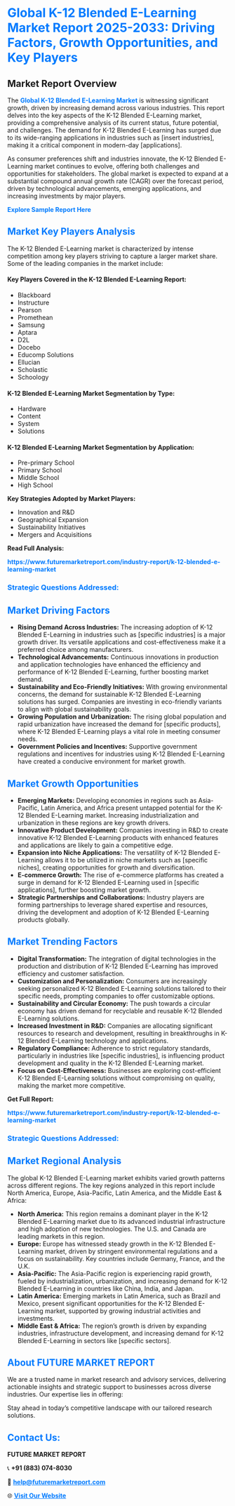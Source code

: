 <h1 style="color: #007BFF;">Global K-12 Blended E-Learning Market Report 2025-2033: Driving Factors, Growth Opportunities, and Key Players</h1>

<section id="overview">
<h2>Market Report Overview</h2>
<p>The <a href="https://www.futuremarketreport.com/industry-report/k-12-blended-e-learning-market" style="color: #007BFF; text-decoration: none;"><strong>Global K-12 Blended E-Learning Market</strong></a> is witnessing significant growth, driven by increasing demand across various industries. This report delves into the key aspects of the K-12 Blended E-Learning market, providing a comprehensive analysis of its current status, future potential, and challenges. The demand for K-12 Blended E-Learning has surged due to its wide-ranging applications in industries such as [insert industries], making it a critical component in modern-day [applications].</p>
<p>As consumer preferences shift and industries innovate, the K-12 Blended E-Learning market continues to evolve, offering both challenges and opportunities for stakeholders. The global market is expected to expand at a substantial compound annual growth rate (CAGR) over the forecast period, driven by technological advancements, emerging applications, and increasing investments by major players.</p>
</section>

<section id="overview">
<p><a href="https://www.futuremarketreport.com/request-sample/reportId=107379" style="color: #007BFF; text-decoration: none;"><strong>Explore Sample Report Here</strong></a></p>
</section>

<section id="key-players">
<h2 style="color: #007BFF;">Market Key Players Analysis</h2>
<p>The K-12 Blended E-Learning market is characterized by intense competition among key players striving to capture a larger market share. Some of the leading companies in the market include:</p>
<h4>Key Players Covered in the K-12 Blended E-Learning Report:</h4>
<ul><li>Blackboard</li><li>Instructure</li><li>Pearson</li><li>Promethean</li><li>Samsung</li><li>Aptara</li><li>D2L</li><li>Docebo</li><li>Educomp Solutions</li><li>Ellucian</li><li>Scholastic</li><li>Schoology</li></ul>
<h4>K-12 Blended E-Learning Market Segmentation by Type:</h4>
<ul><li>Hardware</li><li>Content</li><li>System</li><li>Solutions</li></ul>

<h4>K-12 Blended E-Learning Market Segmentation by Application:</h4>
<ul><li>Pre-primary School</li><li>Primary School</li><li>Middle School</li><li>High School</li></ul>
<p><strong>Key Strategies Adopted by Market Players:</strong></p>
<ul>
<li>Innovation and R&D</li>
<li>Geographical Expansion</li>
<li>Sustainability Initiatives</li>
<li>Mergers and Acquisitions</li>
</ul>
</section>

<section>
<p><strong>Read Full Analysis: </strong></p><a href="https://www.futuremarketreport.com/industry-report/k-12-blended-e-learning-market" style="color: #007BFF; text-decoration: none;"><strong>https://www.futuremarketreport.com/industry-report/k-12-blended-e-learning-market</strong></a>
<h3 style="color: #007BFF;">Strategic Questions Addressed:</h3>
</section>

<section id="driving-factors">
<h2 style="color: #007BFF;">Market Driving Factors</h2>
<ul>
<li><strong>Rising Demand Across Industries:</strong> The increasing adoption of K-12 Blended E-Learning in industries such as [specific industries] is a major growth driver. Its versatile applications and cost-effectiveness make it a preferred choice among manufacturers.</li>
<li><strong>Technological Advancements:</strong> Continuous innovations in production and application technologies have enhanced the efficiency and performance of K-12 Blended E-Learning, further boosting market demand.</li>
<li><strong>Sustainability and Eco-Friendly Initiatives:</strong> With growing environmental concerns, the demand for sustainable K-12 Blended E-Learning solutions has surged. Companies are investing in eco-friendly variants to align with global sustainability goals.</li>
<li><strong>Growing Population and Urbanization:</strong> The rising global population and rapid urbanization have increased the demand for [specific products], where K-12 Blended E-Learning plays a vital role in meeting consumer needs.</li>
<li><strong>Government Policies and Incentives:</strong> Supportive government regulations and incentives for industries using K-12 Blended E-Learning have created a conducive environment for market growth.</li>
</ul>
</section>

<section id="growth-opportunities">
<h2 style="color: #007BFF;">Market Growth Opportunities</h2>
<ul>
<li><strong>Emerging Markets:</strong> Developing economies in regions such as Asia-Pacific, Latin America, and Africa present untapped potential for the K-12 Blended E-Learning market. Increasing industrialization and urbanization in these regions are key growth drivers.</li>
<li><strong>Innovative Product Development:</strong> Companies investing in R&D to create innovative K-12 Blended E-Learning products with enhanced features and applications are likely to gain a competitive edge.</li>
<li><strong>Expansion into Niche Applications:</strong> The versatility of K-12 Blended E-Learning allows it to be utilized in niche markets such as [specific niches], creating opportunities for growth and diversification.</li>
<li><strong>E-commerce Growth:</strong> The rise of e-commerce platforms has created a surge in demand for K-12 Blended E-Learning used in [specific applications], further boosting market growth.</li>
<li><strong>Strategic Partnerships and Collaborations:</strong> Industry players are forming partnerships to leverage shared expertise and resources, driving the development and adoption of K-12 Blended E-Learning products globally.</li>
</ul>
</section>

<section id="trending-factors">
<h2 style="color: #007BFF;">Market Trending Factors</h2>
<ul>
<li><strong>Digital Transformation:</strong> The integration of digital technologies in the production and distribution of K-12 Blended E-Learning has improved efficiency and customer satisfaction.</li>
<li><strong>Customization and Personalization:</strong> Consumers are increasingly seeking personalized K-12 Blended E-Learning solutions tailored to their specific needs, prompting companies to offer customizable options.</li>
<li><strong>Sustainability and Circular Economy:</strong> The push towards a circular economy has driven demand for recyclable and reusable K-12 Blended E-Learning solutions.</li>
<li><strong>Increased Investment in R&D:</strong> Companies are allocating significant resources to research and development, resulting in breakthroughs in K-12 Blended E-Learning technology and applications.</li>
<li><strong>Regulatory Compliance:</strong> Adherence to strict regulatory standards, particularly in industries like [specific industries], is influencing product development and quality in the K-12 Blended E-Learning market.</li>
<li><strong>Focus on Cost-Effectiveness:</strong> Businesses are exploring cost-efficient K-12 Blended E-Learning solutions without compromising on quality, making the market more competitive.</li>
</ul>
</section>

<section>
<p><strong>Get Full Report: </strong></p><a href="https://www.futuremarketreport.com/industry-report/k-12-blended-e-learning-market" style="color: #007BFF; text-decoration: none;"><strong>https://www.futuremarketreport.com/industry-report/k-12-blended-e-learning-market</strong></a>
<h3 style="color: #007BFF;">Strategic Questions Addressed:</h3>
</section>


<section id="regional-analysis">
<h2 style="color: #007BFF;">Market Regional Analysis</h2>
<p>The global K-12 Blended E-Learning market exhibits varied growth patterns across different regions. The key regions analyzed in this report include North America, Europe, Asia-Pacific, Latin America, and the Middle East & Africa:</p>
<ul>
<li><strong>North America:</strong> This region remains a dominant player in the K-12 Blended E-Learning market due to its advanced industrial infrastructure and high adoption of new technologies. The U.S. and Canada are leading markets in this region.</li>
<li><strong>Europe:</strong> Europe has witnessed steady growth in the K-12 Blended E-Learning market, driven by stringent environmental regulations and a focus on sustainability. Key countries include Germany, France, and the U.K.</li>
<li><strong>Asia-Pacific:</strong> The Asia-Pacific region is experiencing rapid growth, fueled by industrialization, urbanization, and increasing demand for K-12 Blended E-Learning in countries like China, India, and Japan.</li>
<li><strong>Latin America:</strong> Emerging markets in Latin America, such as Brazil and Mexico, present significant opportunities for the K-12 Blended E-Learning market, supported by growing industrial activities and investments.</li>
<li><strong>Middle East & Africa:</strong> The region’s growth is driven by expanding industries, infrastructure development, and increasing demand for K-12 Blended E-Learning in sectors like [specific sectors].</li>
</ul>
</section>

<footer>
<h2 style="color: #007BFF;">About FUTURE MARKET REPORT</h2>
<p>We are a trusted name in market research and advisory services, delivering actionable insights and strategic support to businesses across diverse industries. Our expertise lies in offering:</p>

<p>Stay ahead in today’s competitive landscape with our tailored research solutions.</p>

<h2 style="color: #007BFF;">Contact Us:</h2>
<p><strong>FUTURE MARKET REPORT</strong></p>
<p>📞 <strong>+91 (883) 074-8030</strong></p>
<p>📧 <strong><a href="mailto:help@futuremarketreport.com" style="color: #007BFF;">help@futuremarketreport.com</a></strong></p>
<p>🌐 <strong><a href="https://www.futuremarketreport.com/" style="color: #007BFF;">Visit Our Website</a></strong></p>
</footer>